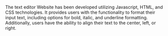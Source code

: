 The text editor Website has been developed utilizing Javascript, HTML, and CSS technologies. It provides users with the functionality to format their input text, including options for bold, italic, and underline formatting. Additionally, users have the ability to align their text to the center, left, or right.
